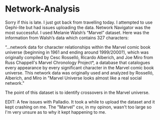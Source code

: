 # Network-Analysis
Sorry if this is late. I just got back from travelling today. I attempted to use Gephi-lite but had issues uploading the data. Network Navigator was the most successful. I used Melanie Walsh’s “Marvel” dataset. Here was the information from Walsh’s data which contains 327 characters:

“...network data for character relationships within the Marvel comic book universe (beginning in 1961 and ending around 1999/2000?), which was originally compiled by Cesc Rosselló, Ricardo Alberich, and Joe Miro from Russ Chappell's Marvel Chronology Project*, a database that catalogues every appearance by every significant character in the Marvel comic book universe. This network data was originally used and analyzed by Rosselló, Alberich, and Miro in "Marvel Universe looks almost like a real social network."

The point of this dataset is to identify crossovers in the Marvel universe. 

EDIT: A few issues with Palladio. It took a while to upload the dataset and it kept crashing on me. The "Marvel" csv, in my opinon, wasn't too large so I'm very unsure as to why it kept happening to me. 

